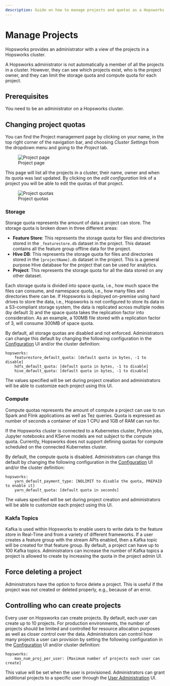 ```yaml
---
description: Guide on how to manage projects and quotas as a Hopsworks administrator
---
```


# Manage Projects

Hopsworks provides an administrator with a view of the projects in a Hopsworks cluster.

A Hopsworks administrator is not automatically a member of all the projects in a cluster. However, they can see which projects exist, who is the project owner, and they can limit the storage quota and compute quota for each project.

## Prerequisites

You need to be an administrator on a Hopsworks cluster.

## Changing project quotas

You can find the Project management page by clicking on your name, in the top right corner of the navigation bar, and choosing _Cluster Settings_ from the dropdown menu and going to the _Project_ tab.

<figure>
  <img src="../../assets/images/admin/projects/project_list.png" alt="Project page" />
  <figcaption>Project page</figcaption>
</figure>

This page will list all the projects in a cluster, their name, owner and when its quota was last updated. By clicking on the _edit configuration_ link of a project you will be able to edit the quotas of that project.

<figure>
  <img src="../../assets/images/admin/projects/project_quotas.png" alt="Project quotas" />
  <figcaption>Project quotas</figcaption>
</figure>

### Storage

Storage quota represents the amount of data a project can store. The storage quota is broken down in three different areas:

- **Feature Store**: This represents the storage quota for files and directories stored in the `_featurestore.db` dataset in the project. This dataset contains all the feature group offline data for the project.
- **Hive DB**: This represents the storage quota for files and directories stored in the `[projectName].db` dataset in the project. This is a general purpose Hive database for the project that can be used for analytics.
- **Project**: This represents the storage quota for all the data stored on any other dataset.

Each storage quota is divided into space quota, i.e., how much space the files can consume, and namespace quota, i.e., how many files and directories there can be. If Hopsworks is deployed on-premise using hard drives to store the data, i.e., Hopsworks is not configured to store its data in a S3-compliant storage system, the data is replicated across multiple nodes (by default 3) and the space quota takes the replication factor into consideration. As an example, a 100MB file stored with a replication factor of 3, will consume 300MB of space quota.

By default, all storage quotas are disabled and not enforced. Administrators can change this default by changing the following configuration in the [Configuration](../admin/variables.md) UI and/or the cluster definition:
```
hopsworks:
    featurestore_default_quota: [default quota in bytes, -1 to disable]
    hdfs_default_quota: [default quota in bytes, -1 to disable]
    hive_default_quota: [default quota in bytes, -1 to disable]
```
The values specified will be set during project creation and administrators will be able to customize each project using this UI.

### Compute

Compute quotas represents the amount of compute a project can use to run Spark and Flink applications as well as Tez queries. Quota is expressed as number of seconds a container of size 1 CPU and 1GB of RAM can run for.

If the Hopsworks cluster is connected to a Kubernetes cluster, Python jobs, Jupyter notebooks and KServe models are not subject to the compute quota. Currently, Hopsworks does not support defining quotas for compute scheduled on the connected Kubernetes cluster.

By default, the compute quota is disabled. Administrators can change this default by changing the following configuration in the [Configuration](../admin/variables.md) UI and/or the cluster definition:
```
hopsworks:
    yarn_default_payment_type: [NOLIMIT to disable the quota, PREPAID to enable it]
    yarn_default_quota: [default quota in seconds]
```

The values specified will be set during project creation and administrators will be able to customize each project using this UI.

### Kakfa Topics

Kafka is used within Hopsworks to enable users to write data to the feature store in Real-Time and from a variety of different frameworks. If a user creates a feature group with the stream APIs enabled, then a Kafka topic will be created for that feature group. By default, a project can have up to 100 Kafka topics.
Administrators can increase the number of Kafka topics a project is allowed to create by increasing the quota in the project admin UI. 

## Force deleting a project

Administrators have the option to force delete a project. This is useful if the project was not created or deleted properly, e.g., because of an error.

## Controlling who can create projects

Every user on Hopsworks can create projects. By default, each user can create up to 10 projects. For production environments, the number of projects should be limited and controlled for resource allocation purposes as well as closer control over the data. 
Administrators can control how many projects a user can provision by setting the following configuration in the [Configuration](../admin/variables.md) UI and/or cluster definition:

```
hopsworks:
    max_num_proj_per_user: [Maximum number of projects each user can create]
```

This value will be set when the user is provisioned. Administrators can grant additional projects to a specific user through the [User Administration](../admin/user.md) UI.
